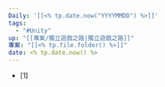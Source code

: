 ```yaml
---
Daily: '[[<% tp.date.now("YYYYMMDD") %>]]'
tags:
  - "#Unity"
up: "[[專案/獨立遊戲之路|獨立遊戲之路]]"
專案: "[[<% tp.file.folder() %>]]"
date: <% tp.date.now() %>
---
```

- [1]                                                           
